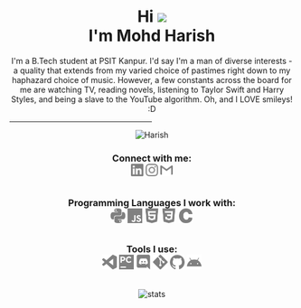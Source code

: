 <h1 align="center">Hi <img src="https://media.giphy.com/media/hvRJCLFzcasrR4ia7z/giphy.gif" width="30px"><br> I'm Mohd Harish</h1>
<p align="center">I'm a B.Tech student at PSIT Kanpur. I'd say I'm a man of diverse interests - a quality that extends from my varied choice of pastimes right down to my haphazard choice of music. However, a few constants across the board for me are watching TV, reading novels, listening to Taylor Swift and Harry Styles, and being a slave to the YouTube algorithm. Oh, and I LOVE smileys! :D
</p>

<hr style="width:50%;text-align:left;margin-left:0">
<p align = "center"> <img  title="Harish" alt="Harish" width="400" src="https://media0.giphy.com/media/qgQUggAC3Pfv687qPC/giphy.gif" /> </p>

<h3 align = "center">
Connect with me: <br>
<a href="https://www.linkedin.com/in/harish-mohd-7177b622b/"><img align="center" title="LinkedIn - Harish" alt="LinkedIn" width="22px" src="./logos/linkedin.svg" /></a>
<a href="https://www.instagram.com/therealharish/"><img align="center" title="Instagram - Harish" alt="Instagram" width="22px" src="./logos/instagram.svg" /></a>
<a href="mailto:harishaa827@gmail.com"><img align="center" title="Mail - Harish" alt="Mail" width="22px" src="./logos/gmail.svg" /></a>

<br>
<br>
  
Programming Languages I work with: <br>
<img align="center" title="Python" alt="python" width="26px" src="./logos/python.svg" />
<img align="center" title="Javascript" alt="Javascript" width="26px" src="./logos/javascript.svg" />
<img align="center" title="HTML5" alt="HTML5" width="26px" src="./logos/html5.svg" />
<img align="center" title="CSS3" alt="CSS3" width="26px" src="./logos/css3.svg" />
<img align="center" title="C" alt="C" width="26px" src="./logos/c.svg" />
  
<br>
Tools I use: <br>
<img align="center" title="Visual Studio Code" alt="Visual Studio Code" width="26px" src="./logos/visualstudiocode.svg" />
<img align="center" title="JetBrains PyCharm" alt="JetBrains PyCharm" width="26px" src="./logos/pycharm.svg" />
<img align="center" title="Discord" alt="Discord" width="26px" src="./logos/discord.svg" />
<img align="center" title="Git" alt="Git" width="26px" src="./logos/git.svg" />
<img align="center" title="GitHub" alt="GitHub" width="26px" src="./logos/github.svg" />
<img align="center" title="Android" alt="Android" width="26px" src="./logos/android.svg" />
</h3>
<br>
<div align = "center">
<img align="center" title="stats" alt="stats" src="https://github-readme-stats.vercel.app/api?username=therealharish&theme=dark&show_icons=true&locale=en" />
</div>
